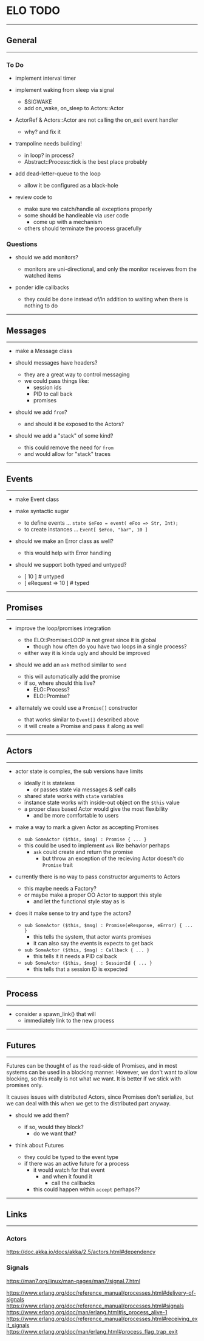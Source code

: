 # ELO TODO

-----------------------------------------------------------
## General
-----------------------------------------------------------

### To Do

- implement interval timer

- implement waking from sleep via signal
    - $SIGWAKE
    - add on_wake, on_sleep to Actors::Actor

- ActorRef & Actors::Actor are not calling the on_exit event handler
    - why? and fix it

- trampoline needs building!
    - in loop? in process?
    - Abstract::Process::tick is the best place probably

- add dead-letter-queue to the loop
    - allow it be configured as a black-hole

- review code to
    - make sure we catch/handle all exceptions properly
    - some should be handleable via user code
        - come up with a mechanism
    - others should terminate the process gracefully

### Questions

- should we add monitors?
    - monitors are uni-directional, and only the monitor receieves from the watched items

- ponder idle callbacks
    - they could be done instead of/in addition to waiting when there is nothing to do

-----------------------------------------------------------
## Messages
-----------------------------------------------------------

- make a Message class

- should messages have headers?
    - they are a great way to control messaging
    - we could pass things like:
        - session ids
        - PID to call back
        - promises

- should we add `from`?
    - and should it be exposed to the Actors?

- should we add a "stack" of some kind?
    - this could remove the need for `from`
    - and would allow for "stack" traces

-----------------------------------------------------------
## Events
-----------------------------------------------------------

- make Event class
- make syntactic sugar
    - to define events    ... `state $eFoo = event( eFoo => Str, Int);`
    - to create instances ... `Event[ $eFoo, "bar", 10 ]`

- should we make an Error class as well?
    - this would help with Error handling

- should we support both typed and untyped?
    - [ 10 ]             # untyped
    - [ eRequest => 10 ] # typed

-----------------------------------------------------------
## Promises
-----------------------------------------------------------

- improve the loop/promises integration
    - the ELO::Promise::LOOP is not great since it is global
        - though how often do you have two loops in a single process?
    - either way it is kinda ugly and should be improved

- should we add an `ask` method similar to `send`
    - this will automatically add the promise
    - if so, where should this live?
        - ELO::Process?
        - ELO::Promise?

- alternately we could use a `Promise[]` constructor
    - that works similar to `Event[]` described above
    - it will create a Promise and pass it along as well

-----------------------------------------------------------
## Actors
-----------------------------------------------------------

- actor state is complex, the sub versions have limits
    - ideally it is stateless
        - or passes state via messages & self calls
    - shared state works with `state` variables
    - instance state works with inside-out object on the `$this` value
    - a proper class based Actor would give the most flexibility
        - and be more comfortable to users

- make a way to mark a given Actor as accepting Promises
    - `sub SomeActor ($this, $msg) : Promise { ... }`
    - this could be used to implement `ask` like behavior perhaps
        - `ask` could create and return the promise
            - but throw an exception of the recieving Actor doesn't do `Promise` trait

- currently there is no way to pass constructor arguments to Actors
    - this maybe needs a Factory?
    - or maybe make a proper OO Actor to support this style
        - and let the functional style stay as is

- does it make sense to try and type the actors?
    - `sub SomeActor ($this, $msg) : Promise(eResponse, eError) { ... }`
        - this tells the system, that actor wants promises
        - it can also say the events is expects to get back
    - `sub SomeActor ($this, $msg) : Callback { ... }`
        - this tells it it needs a PID callback
    - `sub SomeActor ($this, $msg) : SessionId { ... }`
        - this tells that a session ID is expected

-----------------------------------------------------------
## Process
-----------------------------------------------------------

- consider a spawn_link() that will
    - immediately link to the new process

-----------------------------------------------------------
## Futures
-----------------------------------------------------------

Futures can be thought of as the read-side of Promises,
and in most systems can be used in a blocking manner.
However, we don't want to allow blocking, so this really
is not what we want. It is better if we stick with
promises only.

It causes issues with distributed Actors, since Promises
don't serialize, but we can deal with this when we get
to the distributed part anyway.

- should we add them?
    - if so, would they block?
        - do we want that?

- think about Futures
    - they could be typed to the event type
    - if there was an active future for a process
        - it would watch for that event
            - and when it found it
                - call the callbacks
        - this could happen within `accept` perhaps??

-----------------------------------------------------------
## Links
-----------------------------------------------------------

### Actors

https://doc.akka.io/docs/akka/2.5/actors.html#dependency

### Signals

https://man7.org/linux/man-pages/man7/signal.7.html

https://www.erlang.org/doc/reference_manual/processes.html#delivery-of-signals
https://www.erlang.org/doc/reference_manual/processes.html#signals
https://www.erlang.org/doc/man/erlang.html#is_process_alive-1
https://www.erlang.org/doc/reference_manual/processes.html#receiving_exit_signals
https://www.erlang.org/doc/man/erlang.html#process_flag_trap_exit



